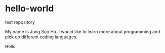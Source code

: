 # hello-world
test repository

My name is Jung Soo Ha. I would like to learn more about programming and
pick up different coding languages. 

Hello

